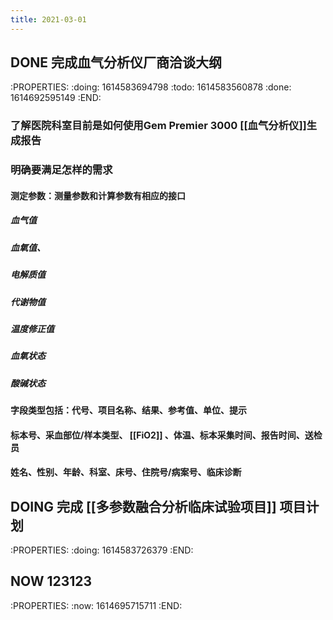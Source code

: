 ```yaml
---
title: 2021-03-01
---
```


## DONE 完成血气分析仪厂商洽谈大纲
:PROPERTIES:
:doing: 1614583694798
:todo: 1614583560878
:done: 1614692595149
:END:
### 了解医院科室目前是如何使用Gem Premier 3000 [[血气分析仪]]生成报告
### 明确要满足怎样的需求
#### 测定参数：测量参数和计算参数有相应的接口
##### 血气值
##### 血氧值、
##### 电解质值
##### 代谢物值
##### 温度修正值
##### 血氧状态
##### 酸碱状态
#### 字段类型包括：代号、项目名称、结果、参考值、单位、提示
#### 标本号、采血部位/样本类型、 [[FiO2]] 、体温、标本采集时间、报告时间、送检员
#### 姓名、性别、年龄、科室、床号、住院号/病案号、临床诊断
## DOING 完成 [[多参数融合分析临床试验项目]] 项目计划
:PROPERTIES:
:doing: 1614583726379
:END:
## NOW 123123
:PROPERTIES:
:now: 1614695715711
:END:
